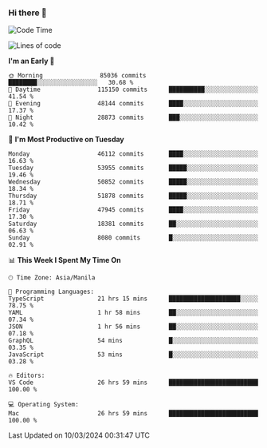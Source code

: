 ### Hi there 👋

<!--START_SECTION:waka-->
![Code Time](http://img.shields.io/badge/Code%20Time-4%2C943%20hrs%2053%20mins-blue)

![Lines of code](https://img.shields.io/badge/From%20Hello%20World%20I%27ve%20Written-119.1%20million%20lines%20of%20code-blue)

**I'm an Early 🐤** 

```text
🌞 Morning                85036 commits       ████████░░░░░░░░░░░░░░░░░   30.68 % 
🌆 Daytime                115150 commits      ██████████░░░░░░░░░░░░░░░   41.54 % 
🌃 Evening                48144 commits       ████░░░░░░░░░░░░░░░░░░░░░   17.37 % 
🌙 Night                  28873 commits       ███░░░░░░░░░░░░░░░░░░░░░░   10.42 % 
```
📅 **I'm Most Productive on Tuesday** 

```text
Monday                   46112 commits       ████░░░░░░░░░░░░░░░░░░░░░   16.63 % 
Tuesday                  53955 commits       █████░░░░░░░░░░░░░░░░░░░░   19.46 % 
Wednesday                50852 commits       █████░░░░░░░░░░░░░░░░░░░░   18.34 % 
Thursday                 51878 commits       █████░░░░░░░░░░░░░░░░░░░░   18.71 % 
Friday                   47945 commits       ████░░░░░░░░░░░░░░░░░░░░░   17.30 % 
Saturday                 18381 commits       ██░░░░░░░░░░░░░░░░░░░░░░░   06.63 % 
Sunday                   8080 commits        █░░░░░░░░░░░░░░░░░░░░░░░░   02.91 % 
```


📊 **This Week I Spent My Time On** 

```text
🕑︎ Time Zone: Asia/Manila

💬 Programming Languages: 
TypeScript               21 hrs 15 mins      ████████████████████░░░░░   78.75 % 
YAML                     1 hr 58 mins        ██░░░░░░░░░░░░░░░░░░░░░░░   07.34 % 
JSON                     1 hr 56 mins        ██░░░░░░░░░░░░░░░░░░░░░░░   07.18 % 
GraphQL                  54 mins             █░░░░░░░░░░░░░░░░░░░░░░░░   03.35 % 
JavaScript               53 mins             █░░░░░░░░░░░░░░░░░░░░░░░░   03.28 % 

🔥 Editors: 
VS Code                  26 hrs 59 mins      █████████████████████████   100.00 % 

💻 Operating System: 
Mac                      26 hrs 59 mins      █████████████████████████   100.00 % 
```


 Last Updated on 10/03/2024 00:31:47 UTC
<!--END_SECTION:waka-->


<!--
**rad182/rad182** is a ✨ _special_ ✨ repository because its `README.md` (this file) appears on your GitHub profile.

Here are some ideas to get you started:

- 🔭 I’m currently working on ...
- 🌱 I’m currently learning ...
- 👯 I’m looking to collaborate on ...
- 🤔 I’m looking for help with ...
- 💬 Ask me about ...
- 📫 How to reach me: ...
- 😄 Pronouns: ...
- ⚡ Fun fact: ...
-->
